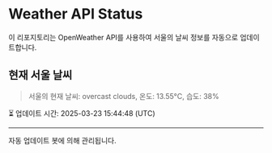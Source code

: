 
# Weather API Status

이 리포지토리는 OpenWeather API를 사용하여 서울의 날씨 정보를 자동으로 업데이트합니다.

## 현재 서울 날씨
> 서울의 현재 날씨: overcast clouds, 온도: 13.55°C, 습도: 38%

⏳ 업데이트 시간: 2025-03-23 15:44:48 (UTC)

---
자동 업데이트 봇에 의해 관리됩니다.
